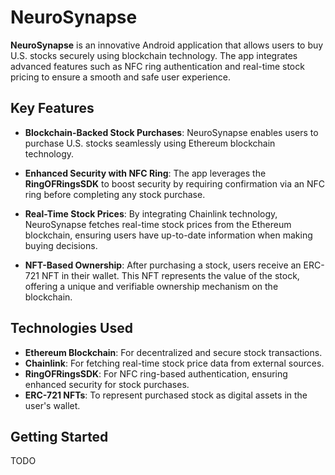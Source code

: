 # NeuroSynapse

**NeuroSynapse** is an innovative Android application that allows users to buy U.S. stocks securely using blockchain technology. The app integrates advanced features such as NFC ring authentication and real-time stock pricing to ensure a smooth and safe user experience.

## Key Features

- **Blockchain-Backed Stock Purchases**: NeuroSynapse enables users to purchase U.S. stocks seamlessly using Ethereum blockchain technology.
  
- **Enhanced Security with NFC Ring**: The app leverages the **RingOFRingsSDK** to boost security by requiring confirmation via an NFC ring before completing any stock purchase.

- **Real-Time Stock Prices**: By integrating Chainlink technology, NeuroSynapse fetches real-time stock prices from the Ethereum blockchain, ensuring users have up-to-date information when making buying decisions.

- **NFT-Based Ownership**: After purchasing a stock, users receive an ERC-721 NFT in their wallet. This NFT represents the value of the stock, offering a unique and verifiable ownership mechanism on the blockchain.

## Technologies Used

- **Ethereum Blockchain**: For decentralized and secure stock transactions.
- **Chainlink**: For fetching real-time stock price data from external sources.
- **RingOFRingsSDK**: For NFC ring-based authentication, ensuring enhanced security for stock purchases.
- **ERC-721 NFTs**: To represent purchased stock as digital assets in the user's wallet.

## Getting Started

TODO
